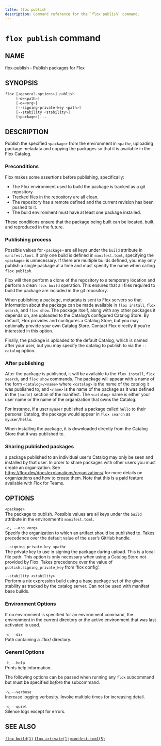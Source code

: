 ```yaml
---
title: flox publish
description: Command reference for the `flox publish` command.
---
```


# `flox publish` command

## NAME

flox-publish - Publish packages for Flox

## SYNOPSIS

``` bash
flox [<general-options>] publish
     [-d=<path>]
     [-o=<org>]
     [--signing-private-key <path>]
     [--stability <stability>]
     [<package>]...
```

## DESCRIPTION

Publish the specified `<package>` from the environment in `<path>`,
uploading package metadata and copying the packages so that it is
available in the Flox Catalog.

### Preconditions

Flox makes some assertions before publishing, specifically:

- The Flox environment used to build the package is tracked as a git
  repository.
- Tracked files in the repository are all clean.
- The repository has a remote defined and the current revision has been
  pushed to it.
- The build environment must have at least one package installed.

These conditions ensure that the package being built can be located,
built, and reproduced in the future.

### Publishing process

Possible values for `<package>` are all keys under the `build` attribute
in `manifest.toml`. If only one build is defined in `manifest.toml`,
specifying the `<package>` is unnecessary. If there are multiple builds
defined, you may only publish a single package at a time and must
specify the name when calling `flox publish`.

Flox will then perform a clone of the repository to a temporary location
and perform a clean `flox build` operation. This ensures that all files
required to build the package are included in the git repository.

When publishing a package, metadata is sent to Flox servers so that
information about the package can be made available in `flox install`,
`flox search`, and `flox show`. The package itself, along with any other
packages it depends on, are uploaded to the Catalog’s configured Catalog
Store. By default, Flox provides and configures a Catalog Store, but you
may optionally provide your own Catalog Store. Contact Flox directly if
you’re interested in this option.

Finally, the package is uploaded to the default Catalog, which is named
after your user, but you may specify the catalog to publish to via the
`--catalog` option.

### After publishing

After the package is published, it will be available to the
`flox install`, `flox search`, and `flox show` commands. The package
will appear with a name of the form `<catalog>/<name>` where `<catalog>`
is the name of the catalog it was published to, and `<name>` is the name
of the package as it was defined in the `[build]` section of the
manifest. The `<catalog>` name is either your user name or the name of
the organization that owns the Catalog.

For instance, if a user `myuser` published a package called `hello` to
their personal Catalog, the package would appear in `flox search` as
`myuser/hello`.

When installing the package, it is downloaded directly from the Catalog
Store that it was published to.

### Sharing published packages

a package published to an individual user’s Catalog may only be seen and
installed by that user. In order to share packages with other users you
must create an organization. See
https://flox.dev/docs/explanations/organizations/ for more details on
organizations and how to create them. Note that this is a paid feature
available with Flox for Teams.

## OPTIONS

`<package>`  
The package to publish. Possible values are all keys under the `build`
attribute in the environment’s `manifest.toml`.

`-o, --org <org>`  
Specify the organization to which an artifact should be published to.
Takes precedence over the default value of the user’s GitHub handle.

`--signing-private-key <path>`  
The private key to use in signing the package during upload. This is a
local file path. This option is only necessary when using a Catalog
Store not provided by Flox. Takes precedence over the value of
`publish.signing_private_key` from ‘flox config’.

`--stability <stability>`  
Perform a nix expression build using a base package set of the given
stability as tracked by the catalog server. Can not be used with
manifest base builds.

### Environment Options

If no environment is specified for an environment command, the
environment in the current directory or the active environment that was
last activated is used.

`-d`, `--dir`  
Path containing a .flox/ directory.

### General Options

`-h`, `--help`  
Prints help information.

The following options can be passed when running any `flox` subcommand
but must be specified *before* the subcommand.

`-v`, `--verbose`  
Increase logging verbosity. Invoke multiple times for increasing detail.

`-q`, `--quiet`  
Silence logs except for errors.

## SEE ALSO

[`flox-build(1)`](./flox-build.md)
[`flox-activate(1)`](./flox-activate.md)
[`manifest.toml(5)`](./manifest.toml.md)
